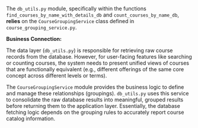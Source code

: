 The `db_utils.py` module, specifically within the functions `find_courses_by_name_with_details_db` and `count_courses_by_name_db`, **relies** on the `CourseGroupingService` class defined in `course_grouping_service.py`.

**Business Connection:**

The data layer (`db_utils.py`) is responsible for retrieving raw course records from the database. However, for user-facing features like searching or counting courses, the system needs to present unified views of courses that are functionally equivalent (e.g., different offerings of the same core concept across different levels or terms).

The `CourseGroupingService` module provides the business logic to define and manage these relationships (groupings). `db_utils.py` uses this service to consolidate the raw database results into meaningful, grouped results before returning them to the application layer. Essentially, the database fetching logic depends on the grouping rules to accurately report course catalog information.